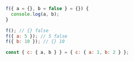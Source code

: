 
```javascript
f({ a = {}, b = false } = {}) {
  console.log(a, b);
}

f(); // {} false
f({ a: 5 }); // 5 false
f({ b: 10 }); // {} 10
```

```javascript
const { c: { a, b } } = { c: { a: 1, b: 2 } };
```
